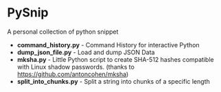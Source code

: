 # PySnip

A personal collection of python snippet

- **command_history.py** - Command History for interactive Python
- **dump_json_file.py** - Load and dump JSON Data
- **mksha.py** - Little Python script to create SHA-512 hashes compatible with Linux shadow passwords. (thanks to <https://github.com/antoncohen/mksha>)
- **split_into_chunks.py** - Split a string into chunks of a specific length
